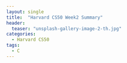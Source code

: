 ```yaml
---
layout: single
title:  "Harvard CS50 Week2 Summary"
header:
  teaser: "unsplash-gallery-image-2-th.jpg"
categories: 
  - Harvard CS50
tags:
  - C
---
```

